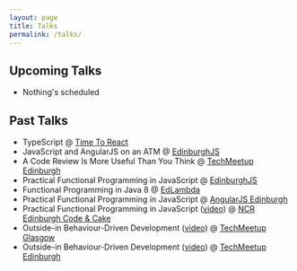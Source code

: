 ```yaml
---
layout: page
title: Talks
permalink: /talks/
---
```


Upcoming Talks
----

* Nothing's scheduled 

Past Talks
----

* TypeScript @ [Time To React](https://www.meetup.com/meetup-group-timetoreact/)
* JavaScript and AngularJS on an ATM @ [EdinburghJS](https://twitter.com/edinburghjs)
* A Code Review Is More Useful Than You Think @ [TechMeetup Edinburgh](http://techmeetup.co.uk)
* Practical Functional Programming in JavaScript @ [EdinburghJS](https://twitter.com/edinburghjs)
* Functional Programming in Java 8 @ [EdLambda](http://www.edlambda.co.uk/)
* Practical Functional Programming in JavaScript @ [AngularJS Edinburgh](http://www.meetup.com/AngularJS-Edinburgh/)
* Practical Functional Programming in JavaScript ([video](https://www.youtube.com/watch?v=hWWr2fex2Tc)) @ [NCR Edinburgh Code & Cake](http://ncredinburgh.com/)
* Outside-in Behaviour-Driven Development ([video](http://vimeo.com/46619279)) @ [TechMeetup Glasgow](http://techmeetup.co.uk/)
* Outside-in Behaviour-Driven Development ([video](http://vimeo.com/40217025)) @ [TechMeetup Edinburgh](http://techmeetup.co.uk/)
